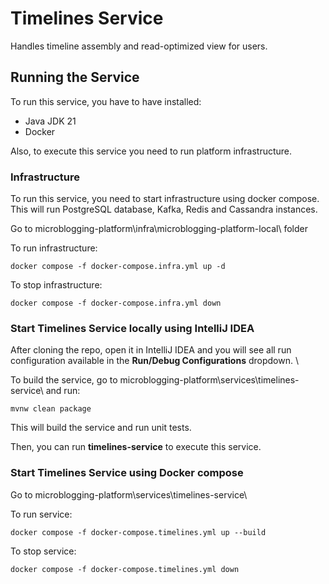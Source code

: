 # Timelines Service

Handles timeline assembly and read-optimized view for users.

## Running the Service

To run this service, you have to have installed:
- Java JDK 21
- Docker

Also, to execute this service you need to run platform infrastructure.

### Infrastructure

To run this service, you need to start infrastructure using docker compose. \
This will run PostgreSQL database, Kafka, Redis and Cassandra instances.

Go to microblogging-platform\infra\microblogging-platform-local\ folder

To run infrastructure:

```
docker compose -f docker-compose.infra.yml up -d
```

To stop infrastructure:

```
docker compose -f docker-compose.infra.yml down
```

### Start Timelines Service locally using IntelliJ IDEA

After cloning the repo, open it in IntelliJ IDEA and you will see all run configuration available in the **Run/Debug Configurations** dropdown. \

To build the service, go to microblogging-platform\services\timelines-service\ and run:
```
mvnw clean package
```
This will build the service and run unit tests.

Then, you can run **timelines-service** to execute this service.

### Start Timelines Service using Docker compose

Go to microblogging-platform\services\timelines-service\

To run service:

```
docker compose -f docker-compose.timelines.yml up --build
```
To stop service:

```
docker compose -f docker-compose.timelines.yml down
```